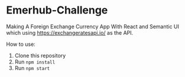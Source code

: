 # Emerhub-Challenge
Making A Foreign Exchange Currency App With React and Semantic UI which using https://exchangeratesapi.io/ as the API.

How to use:
1. Clone this repository
2. Run `npm install`
3. Run `npm start`
